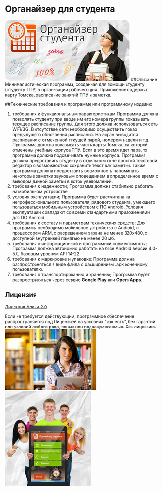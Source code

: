 # Органайзер для студента
![screenshot of sample](https://github.com/Afh2/8k41-project-2-TIPA/blob/master/Poster.png)
##Описание
  Минималистическая программа, созданная для помощи студенту (студенту ТПУ) в организации рабочего дня. Приложение содержит карту Томска, 
расписание занятий ТПУ и заметки.

##Технические требования к программе или программному изделию
1.	требования к функциональным характеристикам
Программа должна позволять студенту при вводе им его номера группы показывать текущее расписание группы. Для этого должна использоваться сеть WiFi/3G. В отсутствие сети необходимо осуществить показ предыдущего обновления расписания. На экран выводится расписание с отмеченной текущей парой, номером недели и т.д.
Программа должна показывать часть карты Томска, на которой отмечены учебные корпуса ТПУ. Если в это время идет пара, то программа должна подсвечивать нужные корпуса.
Программа должна предоставить студенту в отдельном окне простой текстовой редактор с возможностью сохранить текст как заметки. Также программа должна предоставить возможность напоминать некоторые заметки звуковым оповещением в определенное время с выводом данной заметки в лоток уведомлений.
2.	требования к надежности;
Программа должна стабильно работать на мобильном устройстве
3.	условия эксплуатации;
Программа будет рассчитана на непрофессионального пользователя, рядового студента, умеющего пользоваться мобильным устройством с ПО Android. Условия эксплуатации совпадают со всеми стандартными приложениями для ПО Android.
4.	требования к составу и параметрам технических средств;
Для программы необходимо мобильное устройство с Android, с процессором ARM, с разрешением экрана не менее 320х480, с доступной внутренней памятью не менее 20 мб.
5.	требования к информационной и программной совместимости;
Программа должна автономно работать на базе Android версии 4.0-5.0, базовым уровнем API 14-22.
6.	требования к маркировке и упаковке;
Программа должна распространяться в виде файла с расширением .apk конечному пользователю.
7.	требования к транспортированию и хранению;
Программа будет распространяться через сервис **Google Play** или **Opera Apps**.

## Лицензия
[Лицензия Апачи 2.0](http://www.apache.org/licenses/LICENSE-2.0)

  Если не требуется действующим, программное обеспечение
распространяется под Лицензией на условиях "как есть",
без гарантий или условий любого рода, явных или подразумеваемых.
См. лицензию.
![screenshot of sample](https://github.com/Afh2/8k41-project-2-TIPA/blob/master/Image1.jpg)
![screenshot of sample](https://github.com/Afh2/8k41-project-2-TIPA/blob/master/Image2.jpg)
